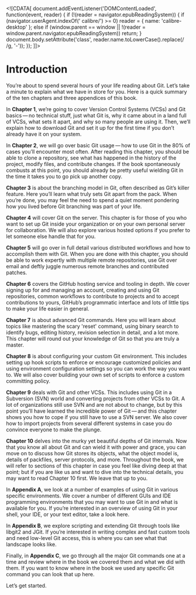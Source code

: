    <!\[CDATA\[ document.addEventListener('DOMContentLoaded', function(event, reader) { if (!(reader = navigator.epubReadingSystem)) { if (navigator.userAgent.indexOf(' calibre/') >= 0) reader = { name: 'calibre-desktop' }; else if (window.parent == window || !(reader = window.parent.navigator.epubReadingSystem)) return; } document.body.setAttribute('class', reader.name.toLowerCase().replace(/ /g, '-')); }); \]\]>

# Introduction

You’re about to spend several hours of your life reading about Git. Let’s take a minute to explain what we have in store for you. Here is a quick summary of the ten chapters and three appendices of this book.

In **Chapter 1**, we’re going to cover Version Control Systems (VCSs) and Git basics — no technical stuff, just what Git is, why it came about in a land full of VCSs, what sets it apart, and why so many people are using it. Then, we’ll explain how to download Git and set it up for the first time if you don’t already have it on your system.

In **Chapter 2**, we will go over basic Git usage — how to use Git in the 80% of cases you’ll encounter most often. After reading this chapter, you should be able to clone a repository, see what has happened in the history of the project, modify files, and contribute changes. If the book spontaneously combusts at this point, you should already be pretty useful wielding Git in the time it takes you to go pick up another copy.

**Chapter 3** is about the branching model in Git, often described as Git’s killer feature. Here you’ll learn what truly sets Git apart from the pack. When you’re done, you may feel the need to spend a quiet moment pondering how you lived before Git branching was part of your life.

**Chapter 4** will cover Git on the server. This chapter is for those of you who want to set up Git inside your organization or on your own personal server for collaboration. We will also explore various hosted options if you prefer to let someone else handle that for you.

**Chapter 5** will go over in full detail various distributed workflows and how to accomplish them with Git. When you are done with this chapter, you should be able to work expertly with multiple remote repositories, use Git over email and deftly juggle numerous remote branches and contributed patches.

**Chapter 6** covers the GitHub hosting service and tooling in depth. We cover signing up for and managing an account, creating and using Git repositories, common workflows to contribute to projects and to accept contributions to yours, GitHub’s programmatic interface and lots of little tips to make your life easier in general.

**Chapter 7** is about advanced Git commands. Here you will learn about topics like mastering the scary 'reset' command, using binary search to identify bugs, editing history, revision selection in detail, and a lot more. This chapter will round out your knowledge of Git so that you are truly a master.

**Chapter 8** is about configuring your custom Git environment. This includes setting up hook scripts to enforce or encourage customized policies and using environment configuration settings so you can work the way you want to. We will also cover building your own set of scripts to enforce a custom committing policy.

**Chapter 9** deals with Git and other VCSs. This includes using Git in a Subversion (SVN) world and converting projects from other VCSs to Git. A lot of organizations still use SVN and are not about to change, but by this point you’ll have learned the incredible power of Git — and this chapter shows you how to cope if you still have to use a SVN server. We also cover how to import projects from several different systems in case you do convince everyone to make the plunge.

**Chapter 10** delves into the murky yet beautiful depths of Git internals. Now that you know all about Git and can wield it with power and grace, you can move on to discuss how Git stores its objects, what the object model is, details of packfiles, server protocols, and more. Throughout the book, we will refer to sections of this chapter in case you feel like diving deep at that point; but if you are like us and want to dive into the technical details, you may want to read Chapter 10 first. We leave that up to you.

In **Appendix A**, we look at a number of examples of using Git in various specific environments. We cover a number of different GUIs and IDE programming environments that you may want to use Git in and what is available for you. If you’re interested in an overview of using Git in your shell, your IDE, or your text editor, take a look here.

In **Appendix B**, we explore scripting and extending Git through tools like libgit2 and JGit. If you’re interested in writing complex and fast custom tools and need low-level Git access, this is where you can see what that landscape looks like.

Finally, in **Appendix C**, we go through all the major Git commands one at a time and review where in the book we covered them and what we did with them. If you want to know where in the book we used any specific Git command you can look that up here.

Let’s get started.